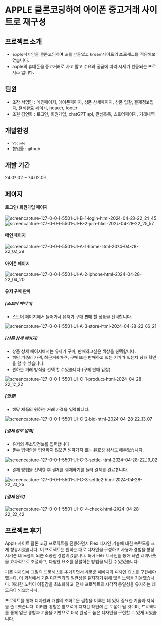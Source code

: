 # APPLE 클론코딩하여 아이폰 중고거래 사이트로 재구성

## 프로젝트 소개
- apple디자인을 클론코딩하여 ui를 만들었고 kream사이트의 프로세스를 적용해보았습니다.
- apple의 휴대폰을 중고거래로 사고 팔고 수요와 공급에 따라 시세가 변동되는 프로세스 입니다.

## 팀원
- 조장 서명인 : 메인페이지, 아이폰페이지, 상품 상세페이지, 상품 입찰, 결제정보입력, 결제완료 페이지, header, footer
- 조원 김연화 : 로그인, 회원가입, chatGPT api, 관심목록, 스토어페이지, 거래내역

## 개발환경
- `VScode`
- 협업툴 : github


## 개발 기간
24.02.02 ~ 24.02.09

## 페이지
#### 로그인/ 회원가입 페이지

![screencapture-127-0-0-1-5501-UI-B-1-login-html-2024-04-28-22_24_45](https://github.com/westco2/APPLE/assets/148563632/e97a0fb6-be72-43f5-aa5b-09503d120b41)
![screencapture-127-0-0-1-5501-UI-B-2-join-html-2024-04-28-22_25_57](https://github.com/westco2/APPLE/assets/148563632/077bf7bf-1665-46a8-884c-67907d7815ae)


#### 메인 페이지

![screencapture-127-0-0-1-5501-UI-A-1-home-html-2024-04-28-22_02_39](https://github.com/westco2/APPLE/assets/148563632/a98cfac9-e022-46ba-b0dc-fe94647537b1)

#### 아이폰 페이지

![screencapture-127-0-0-1-5501-UI-A-2-iphone-html-2024-04-28-22_04_20](https://github.com/westco2/APPLE/assets/148563632/7203c935-7442-44b2-b661-c1cab16f39f4)

#### 유저 구매 판매

##### [스토어 페이지]
- 스토어 페이지에서 들어가서 유저가 구매 판매 할 상품을 선택합니다.

![screencapture-127-0-0-1-5501-UI-A-3-store-html-2024-04-28-22_06_21](https://github.com/westco2/APPLE/assets/148563632/eb71ba0c-8ea5-45e7-8063-7b31cc7c0854)


##### [상품 상세 페이지]
- 상품 상세 페이지에서는 유저가 구매, 판매하고싶은 색상을 선택합니다.
- 해당 기종의 가격, 최근거래가격, 구매 또는 판매하고 있는 기기가 있는지 상태 확인을 할 수 있습니다.
- 원하는 거래 방식을 선택 할 수있습니다.(구매 판매 입찰)

![screencapture-127-0-0-1-5501-UI-C-1-product-html-2024-04-28-22_12_22](https://github.com/westco2/APPLE/assets/148563632/1cde1016-f69a-4f5b-9c5a-35af1377efac)

##### [입찰]
- 해당 제품의 원하는 거래 가격을 입력합니다.

![screencapture-127-0-0-1-5501-UI-C-2-bid-html-2024-04-28-22_13_07](https://github.com/westco2/APPLE/assets/148563632/480922f0-0184-4ff6-82b9-763e255cf52f)

##### [결제 정보 입력] 
- 유저의 주소및정보를 입력합니다
- 필수 입력란을 입력하지 않으면 넘어가지 않는 유효성 검사도 해주었습니다.

![screencapture-127-0-0-1-5501-UI-C-3-settle-html-2024-04-28-22_19_02](https://github.com/westco2/APPLE/assets/148563632/4c04080f-d96e-4d4a-9742-591ecf8f3f8a)

- 결제 방법을 선택한 후 결제를 결제하기를 눌러 결제를 완료합니다.

![screencapture-127-0-0-1-5501-UI-C-3-settle2-html-2024-04-28-22_20_25](https://github.com/westco2/APPLE/assets/148563632/49d4c299-3357-4d13-ab72-530b5d337f7a)

##### [결제 완료]

![screencapture-127-0-0-1-5501-UI-C-4-check-html-2024-04-28-22_22_42](https://github.com/westco2/APPLE/assets/148563632/b356c282-1b47-4889-a894-52fa62a26913)

## 프로젝트 후기 

Apple 사이트 클론 코딩 프로젝트를 진행하면서 Flex 디자인 기술에 대한 숙련도를 크게 향상시켰습니다. 이 프로젝트는 원하는 대로 디자인을 구성하고 사용자 경험을 향상시키는 데 도움이 되는 소중한 경험이었습니다. 특히 Flex 디자인을 통해 화면 레이아웃을 효과적으로 조절하고, 다양한 요소를 정렬하는 방법을 익힐 수 있었습니다.

기존 디자인에 크림의 프로세스를 추가하면서 새로운 페이지와 디자인 요소를 구현해야 했는데, 이 과정에서 기존 디자인과의 일관성을 유지하기 위해 많은 노력을 기울였습니다. 이러한 노력이 이질감을 최소화하고, 전체 프로젝트의 시각적 통일성을 유지하는 데 도움이 되었습니다.

프로젝트를 통해 디자인과 개발의 조화로운 결합을 이루는 데 있어 중요한 기술과 지식을 습득했습니다. 이러한 경험은 앞으로의 디자인 작업에 큰 도움이 될 것이며, 프로젝트를 통해 얻은 경험과 기술을 기반으로 더욱 완성도 높은 디자인을 구현할 수 있게 되었습니다.







